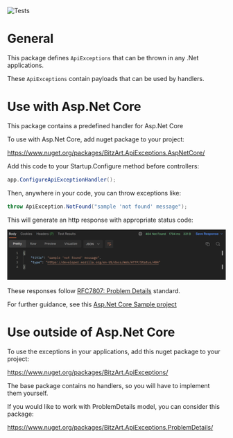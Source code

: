 ![Tests](https://github.com/BitzArt/ApiExceptions/actions/workflows/Tests.yml/badge.svg)


# General

This package defines `ApiExceptions` that can be thrown in any .Net applications.

These `ApiExceptions` contain payloads that can be used by handlers.

# Use with Asp.Net Core

This package contains a predefined handler for Asp.Net Core

To use with Asp.Net Core, add nuget package to your project:

https://www.nuget.org/packages/BitzArt.ApiExceptions.AspNetCore/

Add this code to your Startup.Configure method before controllers:

````csharp
app.ConfigureApiExceptionHandler();
````
Then, anywhere in your code, you can throw exceptions like:
````csharp
throw ApiException.NotFound("sample 'not found' message");
````
This will generate an http response with appropriate status code:

![404-screenshot](/docs/404-screenshot.png)

These responses follow [RFC7807: Problem Details](https://www.rfc-editor.org/rfc/rfc7807) standard.

For further guidance, see this [Asp.Net Core Sample project](https://github.com/BitzArt/ApiExceptions/tree/main/sample/BitzArt.ApiExceptions.AspNetCore.Sample)

# Use outside of Asp.Net Core

To use the exceptions in your applications, add this nuget package to your project:

https://www.nuget.org/packages/BitzArt.ApiExceptions/

The base package contains no handlers, so you will have to implement them yourself.

If you would like to work with ProblemDetails model, you can consider this package:

https://www.nuget.org/packages/BitzArt.ApiExceptions.ProblemDetails/
